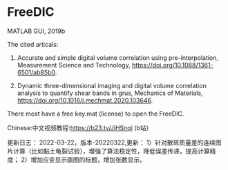 # FreeDIC
MATLAB GUI, 2019b

The cited articals:

1) Accurate and simple digital volume correlation using pre-interpolation, Measurement Science and Technology, https://doi.org/10.1088/1361-6501/ab85b0.

2) Dynamic three-dimensional imaging and digital volume correlation analysis to quantify shear bands in grus, Mechanics of Materials, https://doi.org/10.1016/j.mechmat.2020.103646.

There most have a free key.mat (license) to open the FreeDIC.

Chinese:中文视频教程:https://b23.tv/JiHSnqi (b站）

更新日志：
2022-03-22，版本-20220322,更新：
1）针对散斑质量差的连续图片计算（比如黏土龟裂试验），增强了算法稳定性，降低误差传递，提高计算精度；
2）增加应变显示画图的标题，增加张数显示。


